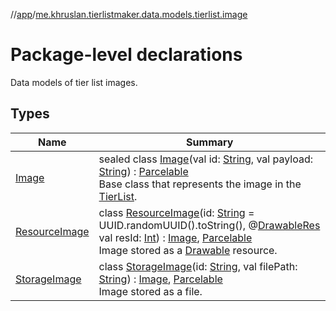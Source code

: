 //[app](../../index.md)/[me.khruslan.tierlistmaker.data.models.tierlist.image](index.md)

# Package-level declarations

Data models of tier list images.

## Types

| Name | Summary |
|---|---|
| [Image](-image/index.md) | sealed class [Image](-image/index.md)(val id: [String](https://kotlinlang.org/api/latest/jvm/stdlib/kotlin/-string/index.html), val payload: [String](https://kotlinlang.org/api/latest/jvm/stdlib/kotlin/-string/index.html)) : [Parcelable](https://developer.android.com/reference/kotlin/android/os/Parcelable.html)<br>Base class that represents the image in the [TierList](../me.khruslan.tierlistmaker.data.models.tierlist/-tier-list/index.md). |
| [ResourceImage](-resource-image/index.md) | class [ResourceImage](-resource-image/index.md)(id: [String](https://kotlinlang.org/api/latest/jvm/stdlib/kotlin/-string/index.html) = UUID.randomUUID().toString(), @[DrawableRes ](https://developer.android.com/reference/kotlin/androidx/annotation/DrawableRes.html)val resId: [Int](https://kotlinlang.org/api/latest/jvm/stdlib/kotlin/-int/index.html)) : [Image](-image/index.md), [Parcelable](https://developer.android.com/reference/kotlin/android/os/Parcelable.html)<br>Image stored as a [Drawable](https://developer.android.com/reference/kotlin/android/graphics/drawable/Drawable.html) resource. |
| [StorageImage](-storage-image/index.md) | class [StorageImage](-storage-image/index.md)(id: [String](https://kotlinlang.org/api/latest/jvm/stdlib/kotlin/-string/index.html), val filePath: [String](https://kotlinlang.org/api/latest/jvm/stdlib/kotlin/-string/index.html)) : [Image](-image/index.md), [Parcelable](https://developer.android.com/reference/kotlin/android/os/Parcelable.html)<br>Image stored as a file. |

